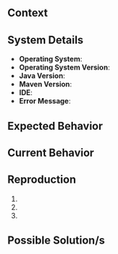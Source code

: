 ## Context
<!-- Provide a general summary of the issue in the title above -->

<!-- How does this issue impact you and what you are trying to accomplish? -->
<!-- This can help us come up with the most useful solution for our users -->

## System Details
- **Operating System**: <!--The Operating System that you encoutred this bug on -->
- **Operating System Version**: 
- **Java Version**:
- **Maven Version**:
- **IDE**: <!-- IntelliJ IDEA/Eclipse -->
- **Error Message**: 

## Expected Behavior
<!-- Tell us what should happen -->

## Current Behavior
<!-- Tell us what happens instead of the expected behavior -->

## Reproduction
<!-- Tell us how this bug occured and be recreated. This can be done in several ways -->

<!-- Provide a link to a live example -->

<!-- Give us an clear set of steps taken to reproduce this bug, including any relevant code -->
1.
2.
3.

<!-- If there are any relevant details about your working environment, please list them here -->

## Possible Solution/s
<!-- If you have any recommendations or ideas, please tell us how these could be implemented -->
<!-- Be sure to provide a detailed description of any changes or additions you are proposing -->
